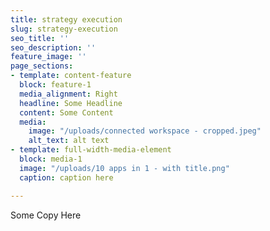 ```yaml
---
title: strategy execution
slug: strategy-execution
seo_title: ''
seo_description: ''
feature_image: ''
page_sections:
- template: content-feature
  block: feature-1
  media_alignment: Right
  headline: Some Headline
  content: Some Content
  media:
    image: "/uploads/connected workspace - cropped.jpeg"
    alt_text: alt text
- template: full-width-media-element
  block: media-1
  image: "/uploads/10 apps in 1 - with title.png"
  caption: caption here

---
```

Some Copy Here